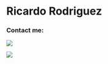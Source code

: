 # Ricardo Rodriguez

### Contact me:

<a href="https://www.linkedin.com/in/ricardo-rodriguez-a095611b5/"><img src="https://img.shields.io/badge/Ricardo Rodriguez-%230077B5.svg?&style=for-the-badge&logo=linkedin&logoColor=white" ></a>

<img src="https://github-readme-stats.vercel.app/api?username=ricardombrodriguez&show_icons=true&title_color=03fc90&icon_color=03fc90&text_color=03fc90&bg_color=002b19">


